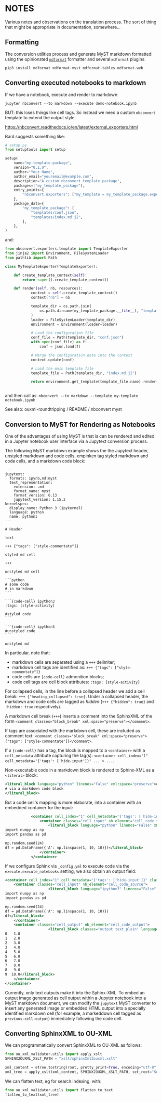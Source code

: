 # NOTES

Various notes and observations on the translation process. The sort of thing that might be appropriate in documentation, somewhere...

## Formatting

The conversion utilities process and generate MyST markdown formatted using the opinionated [`mdformat`](https://github.com/executablebooks/mdformat) formatter and several `mdformat` plugins:

`pip3 install mdformat mdformat-myst mdformat-tables mdformat-web`

## Converting executed notebooks to markdown

If we have a notebook, execute and render to markdown:

`jupyter nbconvert --to markdown --execute demo-notebook.ipynb`

BUT: this loses things like cell tags. So instead we need a custom `nbconvert` template to extend the output style.

https://nbconvert.readthedocs.io/en/latest/external_exporters.html

Bard suggests something like:

```python
# setup.py
from setuptools import setup

setup(
    name="my-template-package",
    version="0.1.0",
    author="Your Name",
    author_email="youremail@example.com",
    description="A custom nbconvert template package",
    packages=["my_template_package"],
    entry_points={
        "nbconvert.exporters": ["my_template = my_template_package.exporter:MyTemplateExporter"],
    },
    package_data={
        "my_template_package": [
            "templates/conf.json",
            "templates/index.md.j2",
        ],
    },
)
```

and:

```python
from nbconvert.exporters.template import TemplateExporter
from jinja2 import Environment, FileSystemLoader
from pathlib import Path

class MyTemplateExporter(TemplateExporter):

    def create_template_context(self):
        return super().create_template_context()

    def render(self, nb, resources):
            context = self.create_template_context()
            context["nb"] = nb

            template_dir = os.path.join(
                os.path.dirname(my_template_package.__file__), "templates"
            )
            loader = FileSystemLoader(template_dir)
            environment = Environment(loader=loader)

            # Load the configuration file
            conf_file = Path(template_dir, "conf.json")
            with open(conf_file) as f:
                conf = json.load(f)

            # Merge the configuration data into the context
            context.update(conf)

            # Load the main template file
            template_file = Path(template_dir, "index.md.j2")

            return environment.get_template(template_file.name).render(context=context)
            
```

and then call as: `nbconvert --to markdown --template my-template notebook.ipynb`

See also: ouxml-roundtripping / README / nbconvert myst

## Conversion to MyST for Rendering as Notebooks

One of the advantages of using MyST is that is can be rendered and edited in a Jupyter notebook user interface via a Jupytext conversion process.

The following MyST markdown example shows the the Jupytext header, unstyled  markdown and code cells, empinken tag styled markdown and code cells, and a markdown code block:

````text
---
jupytext:
  formats: ipynb,md:myst
  text_representation:
    extension: .md
    format_name: myst
    format_version: 0.13
    jupytext_version: 1.15.2
kernelspec:
  display_name: Python 3 (ipykernel)
  language: python
  name: python3
---

# Header

text

+++ {"tags": ["style-commentate"]}

styled md cell

+++

unstyled md cell

```python
# some code
# in markdown
```

```{code-cell} ipython3
:tags: [style-activity]

#styled code
```

```{code-cell} ipython3
#unstyled code
```

unstyled md

````

In particular, note that:

- markdown cells are separated using a `+++` delimiter;
- markdown cell tags are identified as: `+++ {"tags": ["style-commentate"]}`
- code cells are `{code-cell}` admonition blocks;
- code cell tags are cell block attributes: `:tags: [style-activity]`

For collapsed cells, in the line before a collapsed header we add a cell break: `+++ {"heading_collapsed": true}`. Under a collapsed header, the markdown and code cells are tagged as *hidden* (`+++ {"hidden": true}` and `:hidden: true` respectively).

A markdown cell break (`+++`) inserts a comment into the SphinxXML of the form `<comment classes="block_break" xml:space="preserve"></comment>`.

If tags are associated with the markdown cell, these are included as comment text: `<comment classes="block_break" xml:space="preserve">{"tags": ["style-commentate"]}</comment>`.

If a `{code-cell}` has a tag, the block is mapped to a `<container>` with a `cell_metadata` attribute capturing the tag(s): `<container cell_index="1" cell_metadata="{'tags': ['hide-input']}" ... > ...`.

Non-executable code in a markdown block is rendered to Sphinx-XML as a `<literal>` block:

```xml
<literal_block language="python" linenos="False" xml:space="preserve"># non-executable code
# via a markdown code block
</literal_block>
```

But a code cell's mapping is more elaborate, into a container with an embedded container for the input:

```xml
            <container cell_index="1" cell_metadata="{'tags': ['hide-input']}" classes="cell tag_hide-input" exec_count="True" hide_mode="input" nb_element="cell_code" prompt_hide="Hide code cell {type}" prompt_show="Show code cell {type}">
                <container classes="cell_input" nb_element="cell_code_source">
                    <literal_block language="python" linenos="False" xml:space="preserve"># Code in an executable {code-cell} admonition block
import numpy as np
import pandas as pd

np.random.seed(24)
df = pd.DataFrame({'A': np.linspace(1, 10, 10)})</literal_block>
                </container>
            </container>
```

If we configure Sphinx via `_config,yml` to execute code via the `execute.execute_notebooks` setting, we also obtain an output field:

```xml
<container cell_index="1" cell_metadata="{'tags': ['hide-input']}" classes="cell tag_hide-input" exec_count="1" hide_mode="input" nb_element="cell_code" prompt_hide="Hide code cell {type}" prompt_show="Show code cell {type}">
    <container classes="cell_input" nb_element="cell_code_source">
                    <literal_block language="ipython3" linenos="False" xml:space="preserve"># Code in an executable {code-cell} admonition block
import numpy as np
import pandas as pd

np.random.seed(24)
df = pd.DataFrame({'A': np.linspace(1, 10, 10)})
df</literal_block>
    </container>
    <container classes="cell_output" nb_element="cell_code_output">
                    <literal_block classes="output text_plain" language="myst-ansi" linenos="False" xml:space="preserve">      A
0   1.0
1   2.0
2   3.0
3   4.0
4   5.0
5   6.0
6   7.0
7   8.0
8   9.0
9  10.0</literal_block>
    </container>
</container>
```

Currently, only text outputs make it into the Sphinx-XML. To embed an output image generated as cell output within a Jupyter notebook into a MyST markdown document, we can modify the `jupytext` MyST converter to insert any generated image or embedded HTML output into a specially identified markdown cell (for example, a markeddown cell tagged as `previous-cell-output`) immediately following the code cell.

## Converting SphinxXML to OU-XML

We can programmatically convert SphinxXML to OU-XML as follows:

```python
from ou_xml_validator.utils import apply_xslt
SPHINX2OUXML_XSLT_PATH = "xslt/sphinxXml2ouxml.xslt"

xml_content = etree.tostring(root, pretty_print=True, encoding="utf-8")
xml_tree = apply_xslt(xml_content, SPHINX2OUXML_XSLT_PATH, set_root="Section").getroot()
```

We can flatten text, eg for search indexing, with:

```python
from ou_xml_validator.utils import flatten_to_text
flatten_to_text(xml_tree)
```
